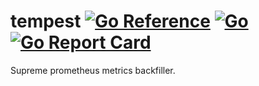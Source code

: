 # tempest [![Go Reference](https://pkg.go.dev/badge/LuckyTea/tempest.svg)](https://pkg.go.dev/github.com/luckytea/tempest) [![Go](https://github.com/LuckyTea/tempest/actions/workflows/go.yml/badge.svg)](https://github.com/LuckyTea/tempest/actions/workflows/go.yml) [![Go Report Card](https://goreportcard.com/badge/github.com/LuckyTea/tempest)](https://goreportcard.com/report/github.com/LuckyTea/tempest)

Supreme prometheus metrics backfiller.
